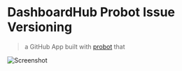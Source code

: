 # DashboardHub Probot Issue Versioning

> a GitHub App built with [probot](https://github.com/probot/probot) that

![Screenshot](https://user-images.githubusercontent.com/624760/31160750-b369f874-a8ca-11e7-9d85-6548a78f0894.png)
